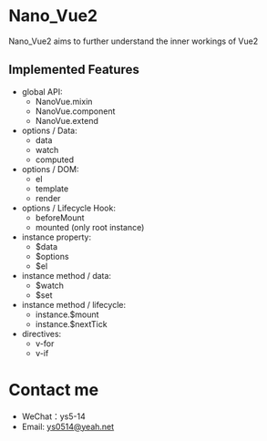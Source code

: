 # Nano_Vue2
Nano_Vue2 aims to further understand the inner workings of Vue2

## Implemented Features
* global API:
  * NanoVue.mixin
  * NanoVue.component
  * NanoVue.extend
* options / Data:
  * data
  * watch
  * computed
* options / DOM:
  * el
  * template
  * render
* options / Lifecycle Hook:
  * beforeMount
  * mounted (only root instance)
* instance property:
  * $data
  * $options
  * $el
* instance method / data:
  * $watch
  * $set
* instance method / lifecycle:
  * instance.$mount
  * instance.$nextTick
* directives:
  * v-for
  * v-if


# Contact me
* WeChat：ys5-14
* Email: ys0514@yeah.net
